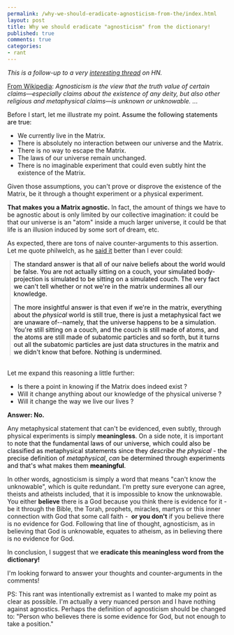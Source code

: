 ```yaml
---
permalink: /why-we-should-eradicate-agnosticism-from-the/index.html
layout: post
title: Why we should eradicate "agnosticism" from the dictionary!
published: true
comments: true
categories:
- rant
---
```

<p><em>This is a follow-up to a very <a href="http://news.ycombinator.com/item?id=1148229">interesting thread</a> on HN.</em><p /><a href="http://en.wikipedia.org/wiki/Agnosticism">From Wikipedia</a>: <em>Agnosticism is the view that the truth value of certain claims&mdash;especially claims about the existence of any deity, but also other religious and metaphysical claims&mdash;is unknown or unknowable. ...</em><p />Before I start, let me illustrate my poin<span style="color: #000000;">t. Assume the following statements are true</span><span class="comment"><span style="color: #000000;">:</span></span></p>
<ul>
<li>We currently live in the Matrix.</li>
<li>There is absolutely no interaction between our universe and the Matrix.</li>
<li>There is no way to escape the Matrix.</li>
<li>The laws of our universe remain unchanged.</li>
<li>There is no imaginable experiment that could even subtly hint the existence of the Matrix.</li>
</ul>
<p>Given those assumptions, you can't prove or disprove the existence of the Matrix, be it through a thought experiment or a physical experiment. <p /> <strong>That makes you a Matrix agnostic.</strong> In fact, the amount of things we have to be agnostic about is only limited by our collective imagination: it could be that our universe is an "atom" inside a much larger universe, it could be that life is an illusion induced by some sort of dream, etc. <p /> As expected, there are tons of naive counter-arguments to this assertion. Let me quote philwelch, as he <a href="http://news.ycombinator.com/item?id=1148910">said it</a> better than I ever could:</p>
<blockquote class="gmail_quote" style="margin: 0pt 0pt 0pt 0.8ex; border-left: 1px solid #cccccc; padding-left: 1ex;"><span class="comment">
</span><p><span style="color: #000000;">The standard answer is that all of our naive beliefs about the world would be false. You are not actually sitting on a couch, your simulated body-projection is simulated to be sitting on a simulated couch. The very fact we can't tell whether or not we're in the matrix undermines all our knowledge.</span></p>
<p><span style="color: #000000;">The more insightful answer is that even if we're in the matrix, everything about the <em>physical</em> world is still true, there is just a metaphysical fact we are unaware of--namely, that the universe happens to be a simulation. You're still sitting on a couch, and the couch is still made of atoms, and the atoms are still made of subatomic particles and so forth, but it turns out all the subatomic particles are just data structures in the matrix and we didn't know that before. Nothing is undermined.</span></p>
</blockquote>
<p><br />Let me expand this reasoning a little further:</p>
<ul>
<li>Is there a point in knowing if the Matrix does indeed exist ? </li>
<li>Will it change anything about our knowledge of the physical universe ?</li>
<li>Will it change the way we live our lives ?&nbsp;</li>
</ul>
<p><strong>Answer: No.</strong><p />Any metaphysical statement that can't be evidenced, even subtly, through physical experiments is simply <strong>meaningless</strong>. On a side note, it is important to <span style="color: #000000;">n</span><span class="comment"><span style="color: #000000;">ote that the fundamental laws of our universe, which could also be classified as metaphysical statements since they <em>describe the physical</em> - the precise definition of <em>metaphysical</em>, <em>can</em> be determined through experiments and that's what makes them <strong>meaningful</strong>.</span></span><p />In other words, agnosticism is simply a word that means "can't know the unknowable", which is quite redundant. I'm pretty sure everyone can agree, theists and atheists included, that it is impossible to know the unknowable. You either <strong>believe</strong> there is a God because you think there is evidence for it - be it through the Bible, the Torah, prophets, miracles, martyrs or this inner connection with God that some call faith -&nbsp; <strong>or you don't</strong> if you believe there is no evidence for God. Following that line of thought, agnosticism, as in believing that God is unknowable, equates to atheism, as in believing there is no evidence for God.<p /> In conclusion, I suggest that we <strong>eradicate this meaningless word from the dictionary!</strong><p />I'm looking forward to answer your thoughts and counter-arguments in the comments!<p />PS: This rant was intentionally extremist as I wanted to make my point as clear as possible. I'm actually a very nuanced person and I have nothing against agnostics. Perhaps the definition of agnosticism should be changed to: "Person who believes there is some evidence for God, but not enough to take a position."</p>
